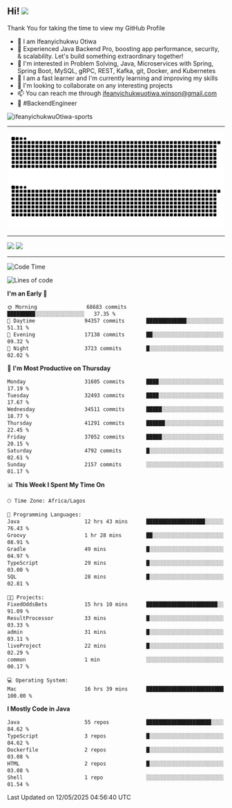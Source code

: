 <!-- BLOG-POST-LIST:START --><!-- BLOG-POST-LIST:END -->

## Hi! <img src="https://media.giphy.com/media/hvRJCLFzcasrR4ia7z/giphy.gif" width="4%"> 

Thank You for taking the time to view my GitHub Profile

- 👋 I am Ifeanyichukwu Otiwa
- 🚀 Experienced Java Backend Pro, boosting app performance, security, & scalability. Let's build something extraordinary together!
- 👀 I'm interested in Problem Solving, Java, Microservices with Spring, Spring Boot, MySQL, gRPC, REST, Kafka, git, Docker, and Kubernetes
- 🌱 I am a fast learner and I'm currently learning and improving my skills
- 💞️ I'm looking to collaborate on any interesting projects
- 📫 You can reach me through ifeanyichukwuotiwa.winson@gmail.com
- 🚀 #BackendEngineer

<p align="left" marginTop="10px"> <img src="https://komarev.com/ghpvc/?username=ifeanyichukwuOtiwa-sports&label=Profile%20views&color=0e75b6&style=for-the-badge" alt="ifeanyichukwuOtiwa-sports" /> </p>

***

<!--🐍📈SNAKEGRAPH / 🌐WEBSITE: https://github.com/Platane/snk -->
![github contribution grid snake animation](https://raw.githubusercontent.com/ifeanyichukwuOtiwa-sports/ifeanyichukwuOtiwa-sports/output/github-contribution-grid-snake-dark.svg#gh-dark-mode-only)![github contribution grid snake animation](https://raw.githubusercontent.com/ifeanyichukwuOtiwa-sports/ifeanyichukwuOtiwa-sports/output/github-contribution-grid-snake.svg#gh-light-mode-only)

***

<p float="left">
  <img float="left" src="https://github-readme-stats.vercel.app/api?username=ifeanyichukwuOtiwa-sports&count_private=true&include_all_commits=true&theme=react&show_icons=true" />
  <img float="right" src="https://github-readme-stats.vercel.app/api/top-langs/?username=ifeanyichukwuOtiwa-sports&layout=compact&show_icons=true&theme=react" /> 
</p>

***



<!--START_SECTION:waka-->
![Code Time](http://img.shields.io/badge/Code%20Time-3%2C674%20hrs-blue)

![Lines of code](https://img.shields.io/badge/From%20Hello%20World%20I%27ve%20Written-50.0%20million%20lines%20of%20code-blue)

**I'm an Early 🐤** 

```text
🌞 Morning                68683 commits       █████████░░░░░░░░░░░░░░░░   37.35 % 
🌆 Daytime                94357 commits       █████████████░░░░░░░░░░░░   51.31 % 
🌃 Evening                17138 commits       ██░░░░░░░░░░░░░░░░░░░░░░░   09.32 % 
🌙 Night                  3723 commits        █░░░░░░░░░░░░░░░░░░░░░░░░   02.02 % 
```
📅 **I'm Most Productive on Thursday** 

```text
Monday                   31605 commits       ████░░░░░░░░░░░░░░░░░░░░░   17.19 % 
Tuesday                  32493 commits       ████░░░░░░░░░░░░░░░░░░░░░   17.67 % 
Wednesday                34511 commits       █████░░░░░░░░░░░░░░░░░░░░   18.77 % 
Thursday                 41291 commits       ██████░░░░░░░░░░░░░░░░░░░   22.45 % 
Friday                   37052 commits       █████░░░░░░░░░░░░░░░░░░░░   20.15 % 
Saturday                 4792 commits        █░░░░░░░░░░░░░░░░░░░░░░░░   02.61 % 
Sunday                   2157 commits        ░░░░░░░░░░░░░░░░░░░░░░░░░   01.17 % 
```


📊 **This Week I Spent My Time On** 

```text
🕑︎ Time Zone: Africa/Lagos

💬 Programming Languages: 
Java                     12 hrs 43 mins      ███████████████████░░░░░░   76.43 % 
Groovy                   1 hr 28 mins        ██░░░░░░░░░░░░░░░░░░░░░░░   08.91 % 
Gradle                   49 mins             █░░░░░░░░░░░░░░░░░░░░░░░░   04.97 % 
TypeScript               29 mins             █░░░░░░░░░░░░░░░░░░░░░░░░   03.00 % 
SQL                      28 mins             █░░░░░░░░░░░░░░░░░░░░░░░░   02.81 % 

🐱‍💻 Projects: 
FixedOddsBets            15 hrs 10 mins      ███████████████████████░░   91.09 % 
ResultProcessor          33 mins             █░░░░░░░░░░░░░░░░░░░░░░░░   03.33 % 
admin                    31 mins             █░░░░░░░░░░░░░░░░░░░░░░░░   03.11 % 
liveProject              22 mins             █░░░░░░░░░░░░░░░░░░░░░░░░   02.29 % 
common                   1 min               ░░░░░░░░░░░░░░░░░░░░░░░░░   00.17 % 

💻 Operating System: 
Mac                      16 hrs 39 mins      █████████████████████████   100.00 % 
```

**I Mostly Code in Java** 

```text
Java                     55 repos            █████████████████████░░░░   84.62 % 
TypeScript               3 repos             █░░░░░░░░░░░░░░░░░░░░░░░░   04.62 % 
Dockerfile               2 repos             █░░░░░░░░░░░░░░░░░░░░░░░░   03.08 % 
HTML                     2 repos             █░░░░░░░░░░░░░░░░░░░░░░░░   03.08 % 
Shell                    1 repo              ░░░░░░░░░░░░░░░░░░░░░░░░░   01.54 % 
```




 Last Updated on 12/05/2025 04:56:40 UTC
<!--END_SECTION:waka-->

<!--
<p align="center">
![trophy](https://github-profile-trophy.vercel.app/?username=ifeanyichukwuOtiwa-sports&theme=onedark) (https://github.com/ryo-ma/github-profile-trophy)
</p>
-->

<!---
ifeanyi-otiwa/ifeanyi-otiwa is a ✨ special ✨ repository because its `README.md` (this file) appears on your GitHub profile.
You can click the Preview link to take a look at your changes.
--->
